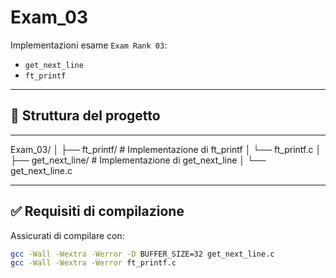 # Exam_03

Implementazioni esame `Exam Rank 03`:
- `get_next_line`  
- `ft_printf`  

---

## 📁 Struttura del progetto
---
Exam_03/
│
├── ft_printf/ # Implementazione di ft_printf
│ └── ft_printf.c
│
├── get_next_line/ # Implementazione di get_next_line
│ └── get_next_line.c

---

## ✅ Requisiti di compilazione

Assicurati di compilare con:

```bash
gcc -Wall -Wextra -Werror -D BUFFER_SIZE=32 get_next_line.c
gcc -Wall -Wextra -Werror ft_printf.c
```
